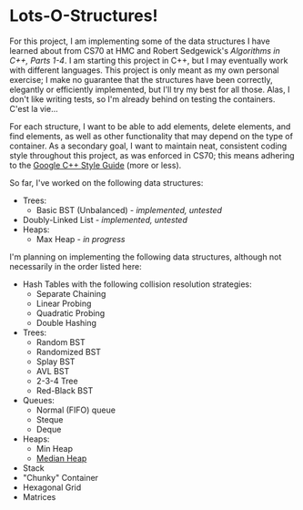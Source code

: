 # Lots-O-Structures!

For this project, I am implementing some of the data structures I have learned about from CS70 at HMC and Robert Sedgewick's *Algorithms in C++, Parts 1-4*.
I am starting this project in C++, but I may eventually work with different languages.
This project is only meant as my own personal exercise; I make no guarantee that the structures have been correctly, elegantly or efficiently implemented, but I'll try my best for all those.
Alas, I don't like writing tests, so I'm already behind on testing the containers. C'est la vie...

For each structure, I want to be able to add elements, delete elements, and find elements, as well as other functionality that may depend on the type of container.
As a secondary goal, I want to maintain neat, consistent coding style throughout this project, as was enforced in CS70; this means adhering to the [Google C++ Style Guide](https://google.github.io/styleguide/cppguide.html) (more or less).

So far, I've worked on the following data structures:
  * Trees:
    * Basic BST (Unbalanced) - *implemented, untested*
  * Doubly-Linked List - *implemented, untested*
  * Heaps:
    * Max Heap - *in progress*

I'm planning on implementing the following data structures, although not necessarily in the order listed here:
  * Hash Tables with the following collision resolution strategies:
    * Separate Chaining
    * Linear Probing
    * Quadratic Probing
    * Double Hashing
  * Trees:
    * Random BST
    * Randomized BST
    * Splay BST
    * AVL BST
    * 2-3-4 Tree
    * Red-Black BST
  * Queues:
    * Normal (FIFO) queue
    * Steque
    * Deque
  * Heaps:
    * Min Heap
    * [Median Heap](https://github.com/stetsonbost/Structures/issues/6)
  * Stack
  * "Chunky" Container
  * Hexagonal Grid
  * Matrices

